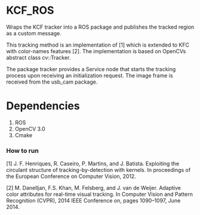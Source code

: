 # KCF_ROS

Wraps the KCF tracker into a ROS package and publishes the tracked region as a custom message.

This tracking method is an implementation of [1] which is extended to KFC with color-names features [2].
The implementation is based on OpenCVs abstract class cv::Tracker.

The package tracker provides a Service node that starts the tracking process upon receiving an initialization request. 
The image frame is received from the usb_cam package.


# Dependencies

1. ROS
2. OpenCV 3.0
3. Cmake

### How to run

[1] J. F. Henriques, R. Caseiro, P. Martins, and J. Batista. Exploiting the circulant structure of tracking-by-detection with kernels. In proceedings of the European Conference on Computer Vision, 2012.

[2] M. Danelljan, F.S. Khan, M. Felsberg, and J. van de Weijer. Adaptive color attributes for real-time visual tracking. In Computer Vision and Pattern Recognition (CVPR), 2014 IEEE Conference on, pages 1090–1097, June 2014.






